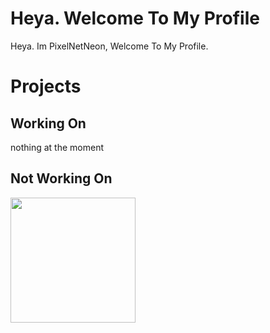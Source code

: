 # Heya. Welcome To My Profile
Heya. Im PixelNetNeon, Welcome To My Profile.

# Projects
## Working On
nothing at the moment
## Not Working On
<a href="https://github.com/PixelNetNeon/NeonTools"><img src="https://user-images.githubusercontent.com/75762177/218417955-2d18d21f-32ad-4f9b-b9b0-9e68fbc5812f.png" width="200">
